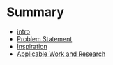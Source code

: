 # Summary

* [intro](chap1/intro.md)
* [Problem Statement](chap1/intro_a.md)
* [Inspiration](chap1/intro_b.md)
* [Applicable Work and Research](chap1/intro_c.md)

